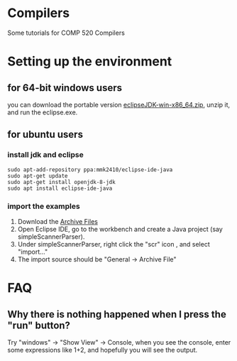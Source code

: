 # Compilers
Some tutorials for COMP 520 Compilers

# Setting up the environment

## for 64-bit windows users
you can download the portable version [eclipseJDK-win-x86_64.zip](https://github.com/qzane/Compilers/releases/download/20190109/eclipseJDK-win-x86_64.zip), unzip it, and run the eclipse.exe.

## for ubuntu users
### install jdk and eclipse
```
sudo apt-add-repository ppa:mmk2410/eclipse-ide-java
sudo apt-get update
sudo apt-get install openjdk-8-jdk
sudo apt install eclipse-ide-java
```
### import the examples
1. Download the [Archive Files](http://www.cs.unc.edu/~prins/Classes/520/)
2. Open Eclipse IDE, go to the workbench and create a Java project (say simpleScannerParser).
3. Under simpleScannerParser, right click the "scr" icon , and select "import..."
4. The import source should be "General -> Archive File"

# FAQ
## Why there is nothing happened when I press the "run" button?
Try "windows" -> "Show View" -> Console, when you see the console, enter some expressions like 1+2, and hopefully you will see the output.
